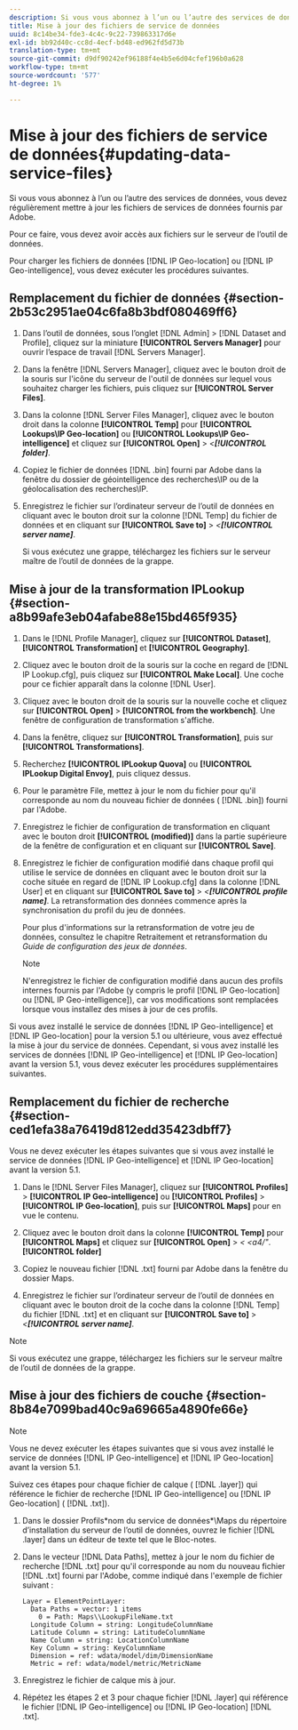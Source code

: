 ```yaml
---
description: Si vous vous abonnez à l’un ou l’autre des services de données, vous devez régulièrement mettre à jour les fichiers de services de données fournis par Adobe.
title: Mise à jour des fichiers de service de données
uuid: 8c14be34-fde3-4c4c-9c22-739863317d6e
exl-id: bb92d40c-cc8d-4ecf-bd48-ed962fd5d73b
translation-type: tm+mt
source-git-commit: d9df90242ef96188f4e4b5e6d04cfef196b0a628
workflow-type: tm+mt
source-wordcount: '577'
ht-degree: 1%

---
```


# Mise à jour des fichiers de service de données{#updating-data-service-files}

Si vous vous abonnez à l’un ou l’autre des services de données, vous devez régulièrement mettre à jour les fichiers de services de données fournis par Adobe.

Pour ce faire, vous devez avoir accès aux fichiers sur le serveur de l’outil de données.

Pour charger les fichiers de données [!DNL IP Geo-location] ou [!DNL IP Geo-intelligence], vous devez exécuter les procédures suivantes.

## Remplacement du fichier de données {#section-2b53c2951ae04c6fa8b3bdf080469ff6}

1. Dans l’outil de données, sous l’onglet [!DNL Admin] > [!DNL Dataset and Profile], cliquez sur la miniature **[!UICONTROL Servers Manager]** pour ouvrir l’espace de travail [!DNL Servers Manager].

1. Dans la fenêtre [!DNL Servers Manager], cliquez avec le bouton droit de la souris sur l&#39;icône du serveur de l&#39;outil de données sur lequel vous souhaitez charger les fichiers, puis cliquez sur **[!UICONTROL Server Files]**.

1. Dans la colonne [!DNL Server Files Manager], cliquez avec le bouton droit dans la colonne **[!UICONTROL Temp]** pour **[!UICONTROL Lookups\IP Geo-location]** ou **[!UICONTROL Lookups\IP Geo-intelligence]** et cliquez sur **[!UICONTROL Open]** > *&lt;**[!UICONTROL folder]***.

1. Copiez le fichier de données [!DNL .bin] fourni par Adobe dans la fenêtre du dossier de géointelligence des recherches\IP ou de la géolocalisation des recherches\IP.
1. Enregistrez le fichier sur l’ordinateur serveur de l’outil de données en cliquant avec le bouton droit sur la colonne [!DNL Temp] du fichier de données et en cliquant sur **[!UICONTROL Save to]** > *&lt;**[!UICONTROL server name]***.

   Si vous exécutez une grappe, téléchargez les fichiers sur le serveur maître de l’outil de données de la grappe.

## Mise à jour de la transformation IPLookup {#section-a8b99afe3eb04afabe88e15bd465f935}

1. Dans le [!DNL Profile Manager], cliquez sur **[!UICONTROL Dataset]**, **[!UICONTROL Transformation]** et **[!UICONTROL Geography]**.

1. Cliquez avec le bouton droit de la souris sur la coche en regard de [!DNL IP Lookup.cfg], puis cliquez sur **[!UICONTROL Make Local]**. Une coche pour ce fichier apparaît dans la colonne [!DNL User].

1. Cliquez avec le bouton droit de la souris sur la nouvelle coche et cliquez sur **[!UICONTROL Open]** > **[!UICONTROL from the workbench]**. Une fenêtre de configuration de transformation s&#39;affiche.

1. Dans la fenêtre, cliquez sur **[!UICONTROL Transformation]**, puis sur **[!UICONTROL Transformations]**.

1. Recherchez **[!UICONTROL IPLookup Quova]** ou **[!UICONTROL IPLookup Digital Envoy]**, puis cliquez dessus.

1. Pour le paramètre File, mettez à jour le nom du fichier pour qu&#39;il corresponde au nom du nouveau fichier de données ( [!DNL .bin]) fourni par l&#39;Adobe.
1. Enregistrez le fichier de configuration de transformation en cliquant avec le bouton droit **[!UICONTROL (modified)]** dans la partie supérieure de la fenêtre de configuration et en cliquant sur **[!UICONTROL Save]**.

1. Enregistrez le fichier de configuration modifié dans chaque profil qui utilise le service de données en cliquant avec le bouton droit sur la coche située en regard de [!DNL IP Lookup.cfg] dans la colonne [!DNL User] et en cliquant sur **[!UICONTROL Save to]** > *&lt;**[!UICONTROL profile name]***. La retransformation des données commence après la synchronisation du profil du jeu de données.

   Pour plus d&#39;informations sur la retransformation de votre jeu de données, consultez le chapitre Retraitement et retransformation du *Guide de configuration des jeux de données*.

   >[!NOTE]
   >
   >N&#39;enregistrez le fichier de configuration modifié dans aucun des profils internes fournis par l&#39;Adobe (y compris le profil [!DNL IP Geo-location] ou [!DNL IP Geo-intelligence]), car vos modifications sont remplacées lorsque vous installez des mises à jour de ces profils.

Si vous avez installé le service de données [!DNL IP Geo-intelligence] et [!DNL IP Geo-location] pour la version 5.1 ou ultérieure, vous avez effectué la mise à jour du service de données. Cependant, si vous avez installé les services de données [!DNL IP Geo-intelligence] et [!DNL IP Geo-location] avant la version 5.1, vous devez exécuter les procédures supplémentaires suivantes.

## Remplacement du fichier de recherche {#section-ced1efa38a76419d812edd35423dbff7}

Vous ne devez exécuter les étapes suivantes que si vous avez installé le service de données [!DNL IP Geo-intelligence] et [!DNL IP Geo-location] avant la version 5.1.

1. Dans le [!DNL Server Files Manager], cliquez sur **[!UICONTROL Profiles]** > **[!UICONTROL IP Geo-intelligence]** ou **[!UICONTROL Profiles]** > **[!UICONTROL IP Geo-location]**, puis sur **[!UICONTROL Maps]** pour en vue le contenu.

1. Cliquez avec le bouton droit dans la colonne **[!UICONTROL Temp]** pour **[!UICONTROL Maps]** et cliquez sur **[!UICONTROL Open]** > *&lt; &lt;a4/&quot;*.**[!UICONTROL folder]**

1. Copiez le nouveau fichier [!DNL .txt] fourni par Adobe dans la fenêtre du dossier Maps.
1. Enregistrez le fichier sur l’ordinateur serveur de l’outil de données en cliquant avec le bouton droit de la coche dans la colonne [!DNL Temp] du fichier [!DNL .txt] et en cliquant sur **[!UICONTROL Save to]** > *&lt;**[!UICONTROL server name]***.

>[!NOTE]
>
>Si vous exécutez une grappe, téléchargez les fichiers sur le serveur maître de l’outil de données de la grappe.

## Mise à jour des fichiers de couche {#section-8b84e7099bad40c9a69665a4890fe66e}

>[!NOTE]
>
>Vous ne devez exécuter les étapes suivantes que si vous avez installé le service de données [!DNL IP Geo-intelligence] et [!DNL IP Geo-location] avant la version 5.1.

Suivez ces étapes pour chaque fichier de calque ( [!DNL .layer]) qui référence le fichier de recherche [!DNL IP Geo-intelligence] ou [!DNL IP Geo-location] ( [!DNL .txt]).

1. Dans le dossier Profils\*nom du service de données*\Maps du répertoire d’installation du serveur de l’outil de données, ouvrez le fichier [!DNL .layer] dans un éditeur de texte tel que le Bloc-notes.

1. Dans le vecteur [!DNL Data Paths], mettez à jour le nom du fichier de recherche [!DNL .txt] pour qu&#39;il corresponde au nom du nouveau fichier [!DNL .txt] fourni par l&#39;Adobe, comme indiqué dans l&#39;exemple de fichier suivant :

   ```
   Layer = ElementPointLayer:
     Data Paths = vector: 1 items
       0 = Path: Maps\\LookupFileName.txt
     Longitude Column = string: LongitudeColumnName
     Latitude Column = string: LatitudeColumnName
     Name Column = string: LocationColumnName
     Key Column = string: KeyColumnName
     Dimension = ref: wdata/model/dim/DimensionName
     Metric = ref: wdata/model/metric/MetricName
   ```

1. Enregistrez le fichier de calque mis à jour.
1. Répétez les étapes 2 et 3 pour chaque fichier [!DNL .layer] qui référence le fichier [!DNL IP Geo-intelligence] ou [!DNL IP Geo-location] [!DNL .txt].
